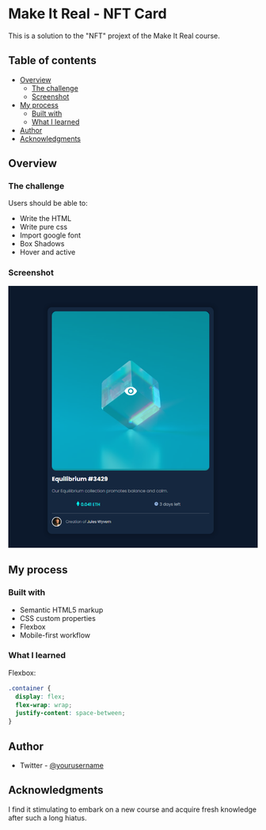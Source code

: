 # Make It Real - NFT Card

This is a solution to the "NFT" projext of the Make It Real course.

## Table of contents

- [Overview](#overview)
  - [The challenge](#the-challenge)
  - [Screenshot](#screenshot)
- [My process](#my-process)
  - [Built with](#built-with)
  - [What I learned](#what-i-learned)
- [Author](#author)
- [Acknowledgments](#acknowledgments)

## Overview

### The challenge

Users should be able to:

- Write the HTML
- Write pure css
- Import google font
- Box Shadows
- Hover and active

### Screenshot

![](./src/img/ss.png)

## My process

### Built with

- Semantic HTML5 markup
- CSS custom properties
- Flexbox
- Mobile-first workflow

### What I learned

Flexbox:

```css
.container {
  display: flex;
  flex-wrap: wrap;
  justify-content: space-between;
}
```

## Author

- Twitter - [@yourusername](https://www.twitter.com/davichano)

## Acknowledgments

I find it stimulating to embark on a new course and acquire fresh knowledge after such a long hiatus.
